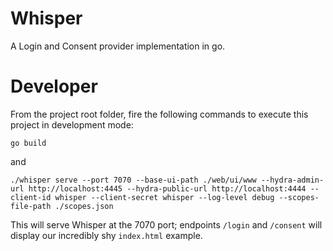# Whisper
A Login and Consent provider implementation in go.




# Developer

From the project root folder, fire the following commands to execute this project in development mode:

```
go build
```

and

```
./whisper serve --port 7070 --base-ui-path ./web/ui/www --hydra-admin-url http://localhost:4445 --hydra-public-url http://localhost:4444 --client-id whisper --client-secret whisper --log-level debug --scopes-file-path ./scopes.json
```

This will serve Whisper at the 7070 port; endpoints `/login` and `/consent` will display our incredibly shy `index.html` example.